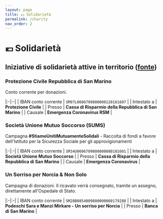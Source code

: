 ```yaml
---
layout: page
title: 💶 Solidarietà
permalink: /charity
nav_order: 2
---
```


# 💶 Solidarietà

## Iniziative di solidarietà attive in territorio ([fonte][smrtv])

### Protezione Civile Repubblica di San Marino

Conto corrente per donazioni.

|:-|:-|
| IBAN conto corrente | `SM97L0606709800000120161607` |
| Intestato a | **Protezione Civile** |
| Presso | **Cassa di Risparmio della Repubblica di San Marino** |
| Causale | **Emergenza Coronavirus RSM** |

### Società Unione Mutuo Soccorso (SUMS)

Campagna **#StiamoUnitiMutuamenteSolidali** - Raccolta di fondi a favore dell'Istituto per la Sicurezza Sociale per gli approvigionamenti

|:-|:-|
| IBAN conto corrente | `SM34U0606709808000080101601` |
| Intestato a | **Società Unione Mutuo Soccorso** |
| Presso | **Cassa di Risparmio della Repubblica di San Marino** |
| Causale | **Emergenza Coronavirus** |

### Un Sorriso per Norcia & Non Solo

Campagna di donazioni. Il ricavato verrà consegnato, tramite un assegno, direttamente all'Ospedale di Stato. 

|:-|:-|
| IBAN conto corrente | `SM28B0854009800000060179288` |
| Intestato a | **Podeschi Sara e Manzi Mirkare - Un sorriso per Norcia** |
| Presso | **Banca di San Marino** |

[smrtv]: https://sanmarinortv.sm/news/attualita-c4/coronavirus-partono-le-raccolte-fondi-per-aiutare-sanita-sammarinese-e-protezione-civile-a184828